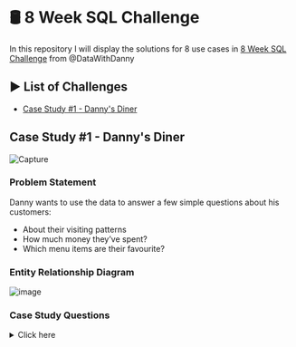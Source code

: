 # :oil_drum: 8 Week SQL Challenge
In this repository I will display the solutions for 8 use cases in [8 Week SQL Challenge](https://8weeksqlchallenge.com/) from @DataWithDanny

## :arrow_forward: List of Challenges
- [Case Study #1 - Danny's Diner](#case-study-1---dannys-diner)
## Case Study #1 - Danny's Diner
![Capture](https://user-images.githubusercontent.com/105167291/230071791-2aef7e3b-095e-4a11-a628-ad1188a868ad.PNG)
### Problem Statement
Danny wants to use the data to answer a few simple questions about his customers:
- About their visiting patterns
- How much money they’ve spent?
- Which menu items are their favourite?
### Entity Relationship Diagram
![image](https://user-images.githubusercontent.com/105167291/230072841-434767eb-10ad-439d-a9b0-7f9cdae5fefb.png)
### Case Study Questions
<details>
  <summary>Click here</summary>
  
  1. What is the total amount each customer spent at the restaurant?
  2.  How many days has each customer visited the restaurant?
  3.  What was the first item from the menu purchased by each customer?
  4.  What is the most purchased item on the menu and how many times was it purchased by all customers?
  5.  Which item was the most popular for each customer?
  6.  Which item was purchased first by the customer after they became a member?
  7.  Which item was purchased just before the customer became a member?
  8.  What is the total items and amount spent for each member before they became a member?
  9.  If each $1 spent equates to 10 points and sushi has a 2x points multiplier - how many points would each customer have?
  10.  In the first week after a customer joins the program (including their join date) they earn 2x points on all items, not just sushi - how many points do customer
        A and B have at the end of January?
  #### Bonus Questions
  1. Join the tables and create a new column to find out if a customer is a member, and during what time the customer became a member.
  2. Danny also requires further information about the ranking of customer products, but he purposely does not need the ranking for non-member purchases so he expects      null ranking values for the records when customers are not yet part of the loyalty program
  
</details>







